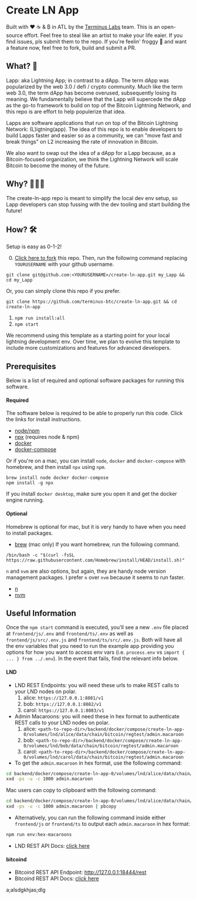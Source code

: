 # Create LN App
Built with ❤️ ☕️ & ₿ in ATL by the [Terminus Labs](https://terminus.money/) team. This is an open-source
effort. Feel free to steal like an artist to make your life eaier. If you find issues, pls submit them
to the repo. If you're feelin' froggy 🐸 and want a feature now, feel free to fork, build and submit a PR.
## What? 🧐
Lapp: aka Lightning App; in contrast to a dApp. The term dApp was popularized by the web 3.0 / defi / crypto community. Much like the term web 3.0, the term dApp has become overused, subsequently losing its meaning. We fundamentally believe that the Lapp will supercede the dApp as the go-to framework
to build on top of the Bitcoin Lightning Network, and this repo is are effort to help populerize that idea.

Lapps are software applications that run on top of the Bitcoin Lightning Network: (L)igtning(app).
The idea of this repo is to enable developers to build Lapps faster and easier so as a community, we can "move fast and break things" on L2 increasing the rate of innovation in Bitcoin.

We also want to swap out the idea of a dApp for a Lapp because, as a Bitcoin-focused organization, we think the Lightning Network will scale Bitcoin to become the money of the future.

## Why? 🤷🏼‍♂️
The create-ln-app repo is meant to simplify the local dev env setup, so Lapp developers can stop fussing with the dev tooling and start building the future!

## How? 🛠
Setup is easy as 0-1-2!

0. [Click here to fork](https://github.com/terminus-btc/create-ln-app/fork) this repo. Then, run the following command replacing `YOURUSERNAME` with your github username.

```
git clone git@github.com:<YOURUSERNAME>/create-ln-app.git my_Lapp && cd my_Lapp
```

Or, you can simply clone this repo if you prefer.

```
git clone https://github.com/terminus-btc/create-ln-app.git && cd create-ln-app
```

1. `npm run install:all`
2. `npm start`

We recommend using this template as a starting point for your local lightning development env.
Over time, we plan to evolve this template to include more customizations and features for advanced
developers.

## Prerequisites
Below is a list of required and optional software packages for running this software.
#### Required
The software below is required to be able to properly run this code. Click the links for install instructions.
- [node/npm](https://nodejs.org/en/download/package-manager/)
- [npx](https://www.npmjs.com/package/npx) (requires node & npm)
- [docker](https://docs.docker.com/engine/install/)
- [docker-compose](https://docs.docker.com/compose/install/)

Or if you're on a mac, you can install `node`, `docker` and `docker-compose` with homebrew, and then
install `npx` using `npm`.
```
brew install node docker docker-compose
npm install -g npx
```

If you install `docker desktop`, make sure you open it and get the docker engine running.

#### Optional
Homebrew is optional for mac, but it is very handy to have when you need to install packages.
- [brew](https://brew.sh/) (mac only)
If you want homebrew, run the following command.
```
/bin/bash -c "$(curl -fsSL https://raw.githubusercontent.com/Homebrew/install/HEAD/install.sh)"
```

 `n` and `nvm` are also options, but again, they are handy node version management packages.
I prefer `n` over `nvm` because it seems to run faster.
- [n](https://www.npmjs.com/package/n)
- [nvm](https://github.com/nvm-sh/nvm#installing-and-updating)

## Useful Information
Once the `npm start` command is executed, you'll see a new `.env` file placed at `frontend/js/.env` and `frontend/ts/.env` as well as `frontend/js/src/.env.js` and `frontend/ts/src/.env.js`. Both will have all the env variables that you need to run the example app providing you options for how you want to access env vars (i.e. `process.env` vs `import { ... } from ../.env`). In the event that fails, find the relevant info below.

#### LND
- LND REST Endpoints: you will need these urls to make REST calls to your LND nodes on polar.
  1. alice: `https://127.0.0.1:8081/v1`
  2. bob: `https://127.0.0.1:8082/v1`
  3. carol: `https://127.0.0.1:8083/v1`
- Admin Macaroons: you will need these in hex format to authenticate REST calls to your LND nodes on polar.
  1. alice: `<path-to-repo-dir>/backend/docker/compose/create-ln-app-0/volumes/lnd/alice/data/chain/bitcoin/regtest/admin.macaroon`
  2. bob: `<path-to-repo-dir>/backend/docker/compose/create-ln-app-0/volumes/lnd/bob/data/chain/bitcoin/regtest/admin.macaroon`
  3. carol: `<path-to-repo-dir>/backend/docker/compose/create-ln-app-0/volumes/lnd/carol/data/chain/bitcoin/regtest/admin.macaroon`
- To get the `admin.macaroon` in hex format, use the following command:
```sh
cd backend/docker/compose/create-ln-app-0/volumes/lnd/alice/data/chain/bitcoin/regtest
xxd -ps -u -c 1000 admin.macaroon
```
Mac users can copy to clipboard with the following command:
```sh
cd backend/docker/compose/create-ln-app-0/volumes/lnd/alice/data/chain/bitcoin/regtest
xxd -ps -u -c 1000 admin.macaroon | pbcopy
```
- Alternatively, you can run the following command inside either `frontend/js` or `frontend/ts` to output each `admin.macaroon` in hex format:
```sh
npm run env:hex-macaroons
```
- LND REST API Docs: [click here](https://api.lightning.community/#lnd-rest-api-reference)

#### bitcoind
- Bitcoind REST API Endpoint: http://127.0.0.1:18444/rest
- Bitcoind REST API Docs: [click here](https://github.com/bitcoin/bitcoin/blob/master/doc/REST-interface.md)


a;alsdgkhjas;dlg